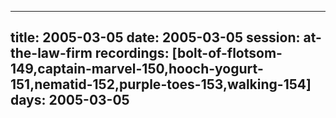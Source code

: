 
---
title: 2005-03-05
date:  2005-03-05
session: at-the-law-firm
recordings: [bolt-of-flotsom-149,captain-marvel-150,hooch-yogurt-151,nematid-152,purple-toes-153,walking-154]
days: 2005-03-05
---
